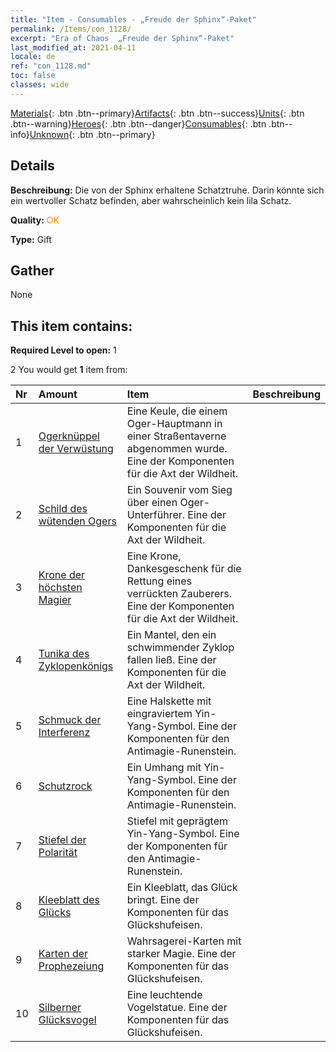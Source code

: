 ```yaml
---
title: "Item - Consumables - „Freude der Sphinx“-Paket"
permalink: /Items/con_1128/
excerpt: "Era of Chaos  „Freude der Sphinx“-Paket"
last_modified_at: 2021-04-11
locale: de
ref: "con_1128.md"
toc: false
classes: wide
---
```

 [Materials](/de/Items/){: .btn .btn--primary}[Artifacts](/de/Items/Artifacts/){: .btn .btn--success}[Units](/de/Items/Units/){: .btn .btn--warning}[Heroes](/de/Items/Heroes/){: .btn .btn--danger}[Consumables](/de/Items/Consumables/){: .btn .btn--info}[Unknown](/de/Items/Unknown/){: .btn .btn--primary}

## Details
 **Beschreibung:** Die von der Sphinx erhaltene Schatztruhe. Darin könnte sich ein wertvoller Schatz befinden, aber wahrscheinlich kein lila Schatz.

 **Quality:** <span style="color: #FF8C00">OK</span>

 **Type:** Gift

## Gather

  None

## This item contains:

 **Required Level to open:** 1

 2 You would get **1** item  from:

  | Nr | Amount |     Item    | Beschreibung |
  |:---|:-------|:------------|:-----------:|
  | 1 | [Ogerknüppel der Verwüstung](/de/Items/art_125/) | Eine Keule, die einem Oger-Hauptmann in einer Straßentaverne abgenommen wurde. Eine der Komponenten für die Axt der Wildheit. | 
  | 2 | [Schild des wütenden Ogers](/de/Items/art_126/) | Ein Souvenir vom Sieg über einen Oger-Unterführer. Eine der Komponenten für die Axt der Wildheit. | 
  | 3 | [Krone der höchsten Magier](/de/Items/art_127/) | Eine Krone, Dankesgeschenk für die Rettung eines verrückten Zauberers. Eine der Komponenten für die Axt der Wildheit. | 
  | 4 | [Tunika des Zyklopenkönigs](/de/Items/art_128/) | Ein Mantel, den ein schwimmender Zyklop fallen ließ. Eine der Komponenten für die Axt der Wildheit. | 
  | 5 | [Schmuck der Interferenz](/de/Items/art_118/) | Eine Halskette mit eingraviertem Yin-Yang-Symbol. Eine der Komponenten für den Antimagie-Runenstein. | 
  | 6 | [Schutzrock](/de/Items/art_119/) | Ein Umhang mit Yin-Yang-Symbol. Eine der Komponenten für den Antimagie-Runenstein. | 
  | 7 | [Stiefel der Polarität](/de/Items/art_120/) | Stiefel mit geprägtem Yin-Yang-Symbol. Eine der Komponenten für den Antimagie-Runenstein. | 
  | 8 | [Kleeblatt des Glücks](/de/Items/art_109/) | Ein Kleeblatt, das Glück bringt. Eine der Komponenten für das Glückshufeisen. | 
  | 9 | [Karten der Prophezeiung](/de/Items/art_110/) | Wahrsagerei-Karten mit starker Magie. Eine der Komponenten für das Glückshufeisen. | 
  | 10 | [Silberner Glücksvogel](/de/Items/art_111/) | Eine leuchtende Vogelstatue. Eine der Komponenten für das Glückshufeisen. | 
